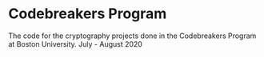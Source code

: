 # Codebreakers Program 

The code for the cryptography projects done in the Codebreakers Program at Boston University. July - August 2020
